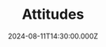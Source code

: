 ---
video:
  type: vimeo
  id: 997525195
speaker:
  permalink: bart-wilkins
  name: Bart Wilkins
title: Attitudes
image: https://i.imgur.com/iOkrcwG.png
date: 2024-08-11T14:30:00.000Z
---